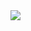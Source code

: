 <img src="https://capsule-render.vercel.app/api?type=waving&color=ff6289&height=300&section=header&text=soolkkeobi&fontSize=90" />
